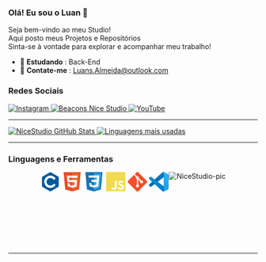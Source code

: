 ### Olá! Eu sou o Luan 👋
Seja bem-vindo ao meu Studio!  
Aqui posto meus Projetos e Repositórios <br>
Sinta-se à vontade para explorar e acompanhar meu trabalho!

- 🌱 **Estudando** : Back-End
- 💬 **Contate-me** : [Luans.Almeida@outlook.com](mailto:Luans.Almeida@outlook.com)

### Redes Sociais
<a href="https://instagram.com/solidaostudio" target="_blank">
  <img src="https://img.shields.io/badge/-Instagram-%23E4405F?style=flat&logo=instagram&logoColor=white" alt="Instagram">
</a>
<a href="https://www.beacons.ai/Nice._.Studio" target="_blank">
  <img src="https://img.shields.io/badge/-NiceStudio-lightgrey?style=flat" alt="Beacons Nice Studio">
</a>
<a href="https://youtube.com/@solidaostudio" target="_blank">
  <img src="https://img.shields.io/badge/-YouTube-%23FF0000?style=flat&logo=youtube&logoColor=white" alt="YouTube">
</a>


---

<div style="display: flex; justify-content: space-between;">
  <a href="https://beacons.ai/nice._.studio">
    <img height="140em" src="https://github-readme-stats.vercel.app/api?username=SolidaoStudio&count_private=true&theme=graywhite&hide=contribs,prs&show_icons=true" alt="NiceStudio GitHub Stats"/>
    <img height="140em" src="https://github-readme-stats.vercel.app/api/top-langs/?username=SolidaoStudio&layout=compact&theme=graywhite" alt="Linguagens mais usadas"/>
  </a>
</div>

---

### Linguagens e Ferramentas
  <div style="display: flex; justify-content: center; align-items: center;">
    <div>
      <img alt="C" height="40" width="40" src="https://github.com/devicons/devicon/blob/master/icons/c/c-plain.svg">
      <img alt="HTML5" height="40" width="40" src="https://github.com/devicons/devicon/blob/master/icons/html5/html5-original.svg">
      <img alt="CSS3" height="40" width="40" src="https://github.com/devicons/devicon/blob/master/icons/css3/css3-original.svg">
      <img alt="JavaScript" height="40" width="40" src="https://github.com/devicons/devicon/blob/master/icons/javascript/javascript-plain.svg">
      <img alt="Git" height="40" width="40" src="https://github.com/devicons/devicon/blob/master/icons/git/git-original.svg">
      <img alt="Visual Studio Code" height="40" width="40" src="https://github.com/devicons/devicon/blob/master/icons/vscode/vscode-original.svg">
      <img align="right" alt="NiceStudio-pic" height="150" src="https://cdn.picrew.me/shareImg/org/202411/1473879_bbKgsLVg.png">
    </div>
  </div>

---

